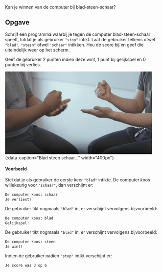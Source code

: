 Kan je winnen van de computer bij blad-steen-schaar?

## Opgave

Schrijf een programma waarbij je tegen de computer blad-steen-schaar speelt, totdat je als gebruiker `"stop"` intikt. Laat de gebruiker telkens ofwel `"blad"`, `"steen"` ofwel `"schaar"` intikken. Hou de score bij en geef die uiteindelijk weer op het scherm.

Geef de gebruiker 2 punten indien deze wint, 1 punt bij gelijkspel en 0 punten bij verlies.

![Blad steen schaar...](media/rock-paper-scissors.gif "Blad steen schaar..."){:data-caption="Blad steen schaar..." width="400px"}

#### Voorbeeld

Stel dat je als gebruiker de eerste keer `"blad"` intikte. De computer koos willekeurig voor `"schaar"`, dan verschijnt er:

```
De computer koos: schaar
Je verliest!
```

De gebruiker tikt nogmaals `"blad"` in, er verschijnt vervolgens bijvoorbeeld:

```
De computer koos: blad
Gelijkspel!
```

De gebruiker tikt nogmaals `"blad"` in, er verschijnt vervolgens bijvoorbeeld:

```
De computer koos: steen
Je wint!
```

Indien de gebruiker nadien `"stop"` intikt verschijnt er:

```
Je score was 3 op 6
```